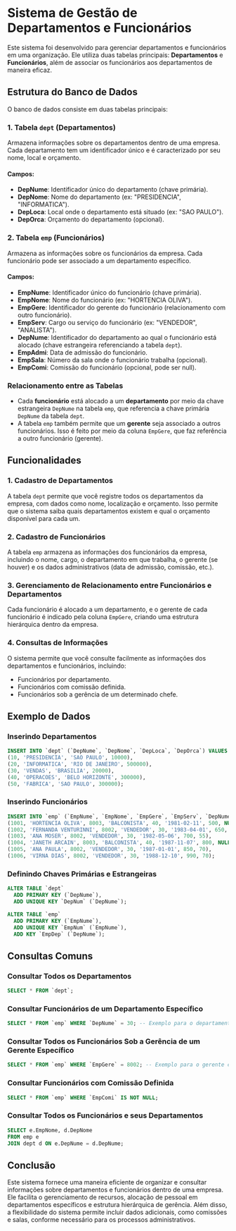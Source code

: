# Sistema de Gestão de Departamentos e Funcionários

Este sistema foi desenvolvido para gerenciar departamentos e funcionários em uma organização. Ele utiliza duas tabelas principais: **Departamentos** e **Funcionários**, além de associar os funcionários aos departamentos de maneira eficaz.

## Estrutura do Banco de Dados

O banco de dados consiste em duas tabelas principais:

### 1. **Tabela `dept` (Departamentos)**

Armazena informações sobre os departamentos dentro de uma empresa. Cada departamento tem um identificador único e é caracterizado por seu nome, local e orçamento.

#### Campos:
- **DepNume**: Identificador único do departamento (chave primária).
- **DepNome**: Nome do departamento (ex: "PRESIDENCIA", "INFORMATICA").
- **DepLoca**: Local onde o departamento está situado (ex: "SAO PAULO").
- **DepOrca**: Orçamento do departamento (opcional).

### 2. **Tabela `emp` (Funcionários)**

Armazena as informações sobre os funcionários da empresa. Cada funcionário pode ser associado a um departamento específico.

#### Campos:
- **EmpNume**: Identificador único do funcionário (chave primária).
- **EmpNome**: Nome do funcionário (ex: "HORTENCIA OLIVA").
- **EmpGere**: Identificador do gerente do funcionário (relacionamento com outro funcionário).
- **EmpServ**: Cargo ou serviço do funcionário (ex: "VENDEDOR", "ANALISTA").
- **DepNume**: Identificador do departamento ao qual o funcionário está alocado (chave estrangeira referenciando a tabela `dept`).
- **EmpAdmi**: Data de admissão do funcionário.
- **EmpSala**: Número da sala onde o funcionário trabalha (opcional).
- **EmpComi**: Comissão do funcionário (opcional, pode ser null).

### Relacionamento entre as Tabelas

- Cada **funcionário** está alocado a um **departamento** por meio da chave estrangeira `DepNume` na tabela `emp`, que referencia a chave primária `DepNume` da tabela `dept`.
- A tabela `emp` também permite que um **gerente** seja associado a outros funcionários. Isso é feito por meio da coluna `EmpGere`, que faz referência a outro funcionário (gerente).

## Funcionalidades

### 1. **Cadastro de Departamentos**
A tabela `dept` permite que você registre todos os departamentos da empresa, com dados como nome, localização e orçamento. Isso permite que o sistema saiba quais departamentos existem e qual o orçamento disponível para cada um.

### 2. **Cadastro de Funcionários**
A tabela `emp` armazena as informações dos funcionários da empresa, incluindo o nome, cargo, o departamento em que trabalha, o gerente (se houver) e os dados administrativos (data de admissão, comissão, etc.).

### 3. **Gerenciamento de Relacionamento entre Funcionários e Departamentos**
Cada funcionário é alocado a um departamento, e o gerente de cada funcionário é indicado pela coluna `EmpGere`, criando uma estrutura hierárquica dentro da empresa.

### 4. **Consultas de Informações**
O sistema permite que você consulte facilmente as informações dos departamentos e funcionários, incluindo:
- Funcionários por departamento.
- Funcionários com comissão definida.
- Funcionários sob a gerência de um determinado chefe.

## Exemplo de Dados

### Inserindo Departamentos

```sql
INSERT INTO `dept` (`DepNume`, `DepNome`, `DepLoca`, `DepOrca`) VALUES
(10, 'PRESIDENCIA', 'SAO PAULO', 10000),
(20, 'INFORMATICA', 'RIO DE JANEIRO', 500000),
(30, 'VENDAS', 'BRASILIA', 20000),
(40, 'OPERACOES', 'BELO HORIZONTE', 300000),
(50, 'FABRICA', 'SAO PAULO', 300000);
```

### Inserindo Funcionários

```sql
INSERT INTO `emp` (`EmpNume`, `EmpNome`, `EmpGere`, `EmpServ`, `DepNume`, `EmpAdmi`, `EmpSala`, `EmpComi`) VALUES
(1001, 'HORTENCIA OLIVA', 8003, 'BALCONISTA', 40, '1981-02-11', 500, NULL),
(1002, 'FERNANDA VENTURINNI', 8002, 'VENDEDOR', 30, '1983-04-01', 650, 50),
(1003, 'ANA MOSER', 8002, 'VENDEDOR', 30, '1982-05-06', 700, 55),
(1004, 'JANETH ARCAIN', 8003, 'BALCONISTA', 40, '1987-11-07', 800, NULL),
(1005, 'ANA PAULA', 8002, 'VENDEDOR', 30, '1987-01-01', 850, 70),
(1006, 'VIRNA DIAS', 8002, 'VENDEDOR', 30, '1988-12-10', 990, 70);
```

### Definindo Chaves Primárias e Estrangeiras

```sql
ALTER TABLE `dept`
  ADD PRIMARY KEY (`DepNume`),
  ADD UNIQUE KEY `DepNum` (`DepNume`);

ALTER TABLE `emp`
  ADD PRIMARY KEY (`EmpNume`),
  ADD UNIQUE KEY `EmpNum` (`EmpNume`),
  ADD KEY `EmpDep` (`DepNume`);
```

## Consultas Comuns

### Consultar Todos os Departamentos

```sql
SELECT * FROM `dept`;
```

### Consultar Funcionários de um Departamento Específico

```sql
SELECT * FROM `emp` WHERE `DepNume` = 30; -- Exemplo para o departamento com `DepNume` = 30
```

### Consultar Todos os Funcionários Sob a Gerência de um Gerente Específico

```sql
SELECT * FROM `emp` WHERE `EmpGere` = 8002; -- Exemplo para o gerente com `EmpGere` = 8002
```

### Consultar Funcionários com Comissão Definida

```sql
SELECT * FROM `emp` WHERE `EmpComi` IS NOT NULL;
```

### Consultar Todos os Funcionários e seus Departamentos

```sql
SELECT e.EmpNome, d.DepNome
FROM emp e
JOIN dept d ON e.DepNume = d.DepNume;
```

## Conclusão

Este sistema fornece uma maneira eficiente de organizar e consultar informações sobre departamentos e funcionários dentro de uma empresa. Ele facilita o gerenciamento de recursos, alocação de pessoal em departamentos específicos e estrutura hierárquica de gerência. Além disso, a flexibilidade do sistema permite incluir dados adicionais, como comissões e salas, conforme necessário para os processos administrativos.
